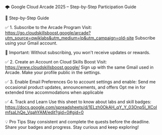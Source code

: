 🌩️ Google Cloud Arcade 2025 – Step-by-Step Participation Guide

📌 Step-by-Step Guide

✅ 1. Subscribe to the Arcade Program
Visit: https://go.cloudskillsboost.google/arcade?utm_source=qwiklabs&utm_medium=lp&utm_campaign=old-site
Subscribe using your Gmail account.

📢 Important: Without subscribing, you won't receive updates or rewards.

✅ 2. Create an Account on Cloud Skills Boost
Visit: https://www.cloudskillsboost.google/
Sign up with the same Gmail used in Arcade.
Make your profile public in the settings.

✅ 3. Enable Email Preferences
Go to account settings and enable:
Send me occasional product updates, announcements, and offers
Opt me in for extended time accommodations when applicable

✅ 4. Track and Learn
Use this sheet to know about labs and skill badges:
https://docs.google.com/spreadsheets/d/1ELzh0OkAH_qY_Y_03Onp5l_XColmfsaLhQe_VqahYAM/edit?gid=0#gid=0

💡 Pro Tips
Stay consistent and complete the quests before the deadline.
Share your badges and progress.
Stay curious and keep exploring!
